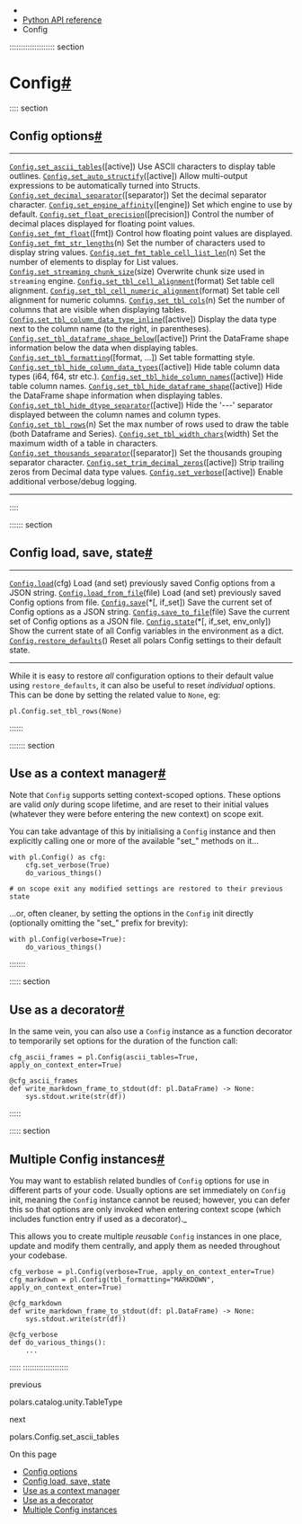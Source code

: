      

-   [](../index.html)
-   [Python API reference](index.html)
-   Config

:::::::::::::::::::: section
# Config[\#](#config)

:::: section
## Config options[\#](#config-options)

  -------------------------------------------------------------------------------------------------------------------------------------------------------------- -----------------------------------------------------------------------------------
  [`Config.set_ascii_tables`](api/polars.Config.set_ascii_tables.html#polars.Config.set_ascii_tables)(\[active\])                                                Use ASCII characters to display table outlines.
  [`Config.set_auto_structify`](api/polars.Config.set_auto_structify.html#polars.Config.set_auto_structify)(\[active\])                                          Allow multi-output expressions to be automatically turned into Structs.
  [`Config.set_decimal_separator`](api/polars.Config.set_decimal_separator.html#polars.Config.set_decimal_separator)(\[separator\])                              Set the decimal separator character.
  [`Config.set_engine_affinity`](api/polars.Config.set_engine_affinity.html#polars.Config.set_engine_affinity)(\[engine\])                                       Set which engine to use by default.
  [`Config.set_float_precision`](api/polars.Config.set_float_precision.html#polars.Config.set_float_precision)(\[precision\])                                    Control the number of decimal places displayed for floating point values.
  [`Config.set_fmt_float`](api/polars.Config.set_fmt_float.html#polars.Config.set_fmt_float)(\[fmt\])                                                            Control how floating point values are displayed.
  [`Config.set_fmt_str_lengths`](api/polars.Config.set_fmt_str_lengths.html#polars.Config.set_fmt_str_lengths)(n)                                                Set the number of characters used to display string values.
  [`Config.set_fmt_table_cell_list_len`](api/polars.Config.set_fmt_table_cell_list_len.html#polars.Config.set_fmt_table_cell_list_len)(n)                        Set the number of elements to display for List values.
  [`Config.set_streaming_chunk_size`](api/polars.Config.set_streaming_chunk_size.html#polars.Config.set_streaming_chunk_size)(size)                              Overwrite chunk size used in `streaming` engine.
  [`Config.set_tbl_cell_alignment`](api/polars.Config.set_tbl_cell_alignment.html#polars.Config.set_tbl_cell_alignment)(format)                                  Set table cell alignment.
  [`Config.set_tbl_cell_numeric_alignment`](api/polars.Config.set_tbl_cell_numeric_alignment.html#polars.Config.set_tbl_cell_numeric_alignment)(format)          Set table cell alignment for numeric columns.
  [`Config.set_tbl_cols`](api/polars.Config.set_tbl_cols.html#polars.Config.set_tbl_cols)(n)                                                                     Set the number of columns that are visible when displaying tables.
  [`Config.set_tbl_column_data_type_inline`](api/polars.Config.set_tbl_column_data_type_inline.html#polars.Config.set_tbl_column_data_type_inline)(\[active\])   Display the data type next to the column name (to the right, in parentheses).
  [`Config.set_tbl_dataframe_shape_below`](api/polars.Config.set_tbl_dataframe_shape_below.html#polars.Config.set_tbl_dataframe_shape_below)(\[active\])         Print the DataFrame shape information below the data when displaying tables.
  [`Config.set_tbl_formatting`](api/polars.Config.set_tbl_formatting.html#polars.Config.set_tbl_formatting)(\[format, \...\])                                    Set table formatting style.
  [`Config.set_tbl_hide_column_data_types`](api/polars.Config.set_tbl_hide_column_data_types.html#polars.Config.set_tbl_hide_column_data_types)(\[active\])      Hide table column data types (i64, f64, str etc.).
  [`Config.set_tbl_hide_column_names`](api/polars.Config.set_tbl_hide_column_names.html#polars.Config.set_tbl_hide_column_names)(\[active\])                     Hide table column names.
  [`Config.set_tbl_hide_dataframe_shape`](api/polars.Config.set_tbl_hide_dataframe_shape.html#polars.Config.set_tbl_hide_dataframe_shape)(\[active\])            Hide the DataFrame shape information when displaying tables.
  [`Config.set_tbl_hide_dtype_separator`](api/polars.Config.set_tbl_hide_dtype_separator.html#polars.Config.set_tbl_hide_dtype_separator)(\[active\])            Hide the \'\-\-\-\' separator displayed between the column names and column types.
  [`Config.set_tbl_rows`](api/polars.Config.set_tbl_rows.html#polars.Config.set_tbl_rows)(n)                                                                     Set the max number of rows used to draw the table (both Dataframe and Series).
  [`Config.set_tbl_width_chars`](api/polars.Config.set_tbl_width_chars.html#polars.Config.set_tbl_width_chars)(width)                                            Set the maximum width of a table in characters.
  [`Config.set_thousands_separator`](api/polars.Config.set_thousands_separator.html#polars.Config.set_thousands_separator)(\[separator\])                        Set the thousands grouping separator character.
  [`Config.set_trim_decimal_zeros`](api/polars.Config.set_trim_decimal_zeros.html#polars.Config.set_trim_decimal_zeros)(\[active\])                              Strip trailing zeros from Decimal data type values.
  [`Config.set_verbose`](api/polars.Config.set_verbose.html#polars.Config.set_verbose)(\[active\])                                                               Enable additional verbose/debug logging.
  -------------------------------------------------------------------------------------------------------------------------------------------------------------- -----------------------------------------------------------------------------------

::::

:::::: section
## Config load, save, state[\#](#config-load-save-state)

  ------------------------------------------------------------------------------------------------------- ------------------------------------------------------------------------------
  [`Config.load`](api/polars.Config.load.html#polars.Config.load)(cfg)                                    Load (and set) previously saved Config options from a JSON string.
  [`Config.load_from_file`](api/polars.Config.load_from_file.html#polars.Config.load_from_file)(file)     Load (and set) previously saved Config options from file.
  [`Config.save`](api/polars.Config.save.html#polars.Config.save)(\*\[, if_set\])                         Save the current set of Config options as a JSON string.
  [`Config.save_to_file`](api/polars.Config.save_to_file.html#polars.Config.save_to_file)(file)           Save the current set of Config options as a JSON file.
  [`Config.state`](api/polars.Config.state.html#polars.Config.state)(\*\[, if_set, env_only\])            Show the current state of all Config variables in the environment as a dict.
  [`Config.restore_defaults`](api/polars.Config.restore_defaults.html#polars.Config.restore_defaults)()   Reset all polars Config settings to their default state.
  ------------------------------------------------------------------------------------------------------- ------------------------------------------------------------------------------

While it is easy to restore *all* configuration options to their default
value using `restore_defaults`, it can also be useful to reset
*individual* options. This can be done by setting the related value to
`None`, eg:

    pl.Config.set_tbl_rows(None)

::::::

::::::: section
## Use as a context manager[\#](#use-as-a-context-manager)

Note that `Config` supports setting context-scoped options. These
options are valid *only* during scope lifetime, and are reset to their
initial values (whatever they were before entering the new context) on
scope exit.

You can take advantage of this by initialising a `Config` instance and
then explicitly calling one or more of the available "set\_" methods on
it...

    with pl.Config() as cfg:
        cfg.set_verbose(True)
        do_various_things()

    # on scope exit any modified settings are restored to their previous state

...or, often cleaner, by setting the options in the `Config` init
directly (optionally omitting the "set\_" prefix for brevity):

    with pl.Config(verbose=True):
        do_various_things()

:::::::

::::: section
## Use as a decorator[\#](#use-as-a-decorator)

In the same vein, you can also use a `Config` instance as a function
decorator to temporarily set options for the duration of the function
call:

    cfg_ascii_frames = pl.Config(ascii_tables=True, apply_on_context_enter=True)

    @cfg_ascii_frames
    def write_markdown_frame_to_stdout(df: pl.DataFrame) -> None:
        sys.stdout.write(str(df))

:::::

::::: section
## Multiple Config instances[\#](#multiple-config-instances)

You may want to establish related bundles of `Config` options for use in
different parts of your code. Usually options are set immediately on
`Config` init, meaning the `Config` instance cannot be reused; however,
you can defer this so that options are only invoked when entering
context scope (which includes function entry if used as a decorator).\_

This allows you to create multiple *reusable* `Config` instances in one
place, update and modify them centrally, and apply them as needed
throughout your codebase.

    cfg_verbose = pl.Config(verbose=True, apply_on_context_enter=True)
    cfg_markdown = pl.Config(tbl_formatting="MARKDOWN", apply_on_context_enter=True)

    @cfg_markdown
    def write_markdown_frame_to_stdout(df: pl.DataFrame) -> None:
        sys.stdout.write(str(df))

    @cfg_verbose
    def do_various_things():
        ...

:::::
::::::::::::::::::::

[](catalog/api/polars.catalog.unity.TableType.html)

previous

polars.catalog.unity.TableType

[](api/polars.Config.set_ascii_tables.html)

next

polars.Config.set_ascii_tables

On this page

-   [Config options](#config-options)
-   [Config load, save, state](#config-load-save-state)
-   [Use as a context manager](#use-as-a-context-manager)
-   [Use as a decorator](#use-as-a-decorator)
-   [Multiple Config instances](#multiple-config-instances)
